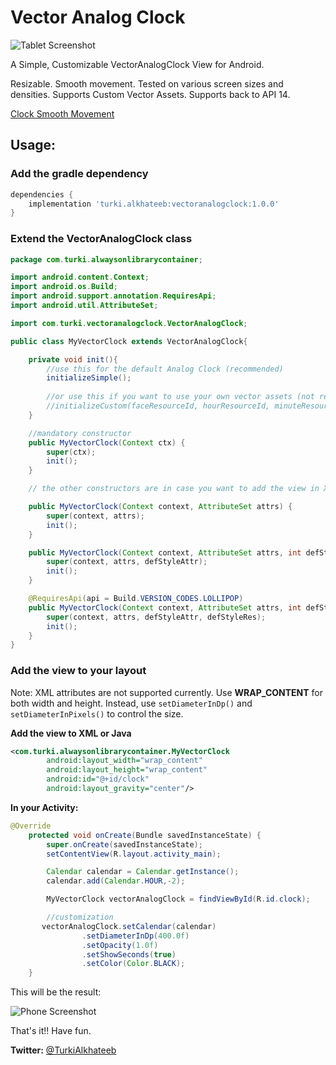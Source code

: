 # Vector Analog Clock

![Tablet Screenshot](https://github.com/TurkiAlkhateeb/vector-analog-clock/blob/master/resized_tablet.png)

A Simple, Customizable VectorAnalogClock View for Android.

Resizable.
Smooth movement.
Tested on various screen sizes and densities.
Supports Custom Vector Assets.
Supports back to API 14.

[Clock Smooth Movement](https://github.com/TurkiAlkhateeb/vector-analog-clock/blob/master/phone.gif)


## Usage:

### Add the gradle dependency

``` gradle
dependencies {
    implementation 'turki.alkhateeb:vectoranalogclock:1.0.0'
}
```
### Extend the VectorAnalogClock class
``` java
package com.turki.alwaysonlibrarycontainer;

import android.content.Context;
import android.os.Build;
import android.support.annotation.RequiresApi;
import android.util.AttributeSet;

import com.turki.vectoranalogclock.VectorAnalogClock;

public class MyVectorClock extends VectorAnalogClock{

    private void init(){
        //use this for the default Analog Clock (recommended)
        initializeSimple();
        
        //or use this if you want to use your own vector assets (not recommended)
        //initializeCustom(faceResourceId, hourResourceId, minuteResourceId, secondResourceId);
    }

    //mandatory constructor
    public MyVectorClock(Context ctx) {
        super(ctx);
        init();
    }

    // the other constructors are in case you want to add the view in XML

    public MyVectorClock(Context context, AttributeSet attrs) {
        super(context, attrs);
        init();
    }

    public MyVectorClock(Context context, AttributeSet attrs, int defStyleAttr) {
        super(context, attrs, defStyleAttr);
        init();
    }

    @RequiresApi(api = Build.VERSION_CODES.LOLLIPOP)
    public MyVectorClock(Context context, AttributeSet attrs, int defStyleAttr, int defStyleRes) {
        super(context, attrs, defStyleAttr, defStyleRes);
        init();
    }
}
```

### Add the view to your layout
Note: XML attributes are not supported currently. Use **WRAP_CONTENT** for both width and height. Instead, use `setDiameterInDp()` and `setDiameterInPixels()` to control the size.

**Add the view to XML or Java**
``` xml
<com.turki.alwaysonlibrarycontainer.MyVectorClock
        android:layout_width="wrap_content"
        android:layout_height="wrap_content"
        android:id="@+id/clock"
        android:layout_gravity="center"/>
```


**In your Activity:**
``` java
@Override
    protected void onCreate(Bundle savedInstanceState) {
        super.onCreate(savedInstanceState);
        setContentView(R.layout.activity_main);

        Calendar calendar = Calendar.getInstance();
        calendar.add(Calendar.HOUR,-2);

        MyVectorClock vectorAnalogClock = findViewById(R.id.clock);

        //customization
       vectorAnalogClock.setCalendar(calendar)
                .setDiameterInDp(400.0f)
                .setOpacity(1.0f)
                .setShowSeconds(true)
                .setColor(Color.BLACK);
    }
```

This will be the result:

![Phone Screenshot](https://github.com/TurkiAlkhateeb/vector-analog-clock/blob/master/resized_phone.png)
    
That's it!!
Have fun.
    
    
**Twitter:**
[@TurkiAlkhateeb](https://twitter.com/TurkiAlkhateeb)
